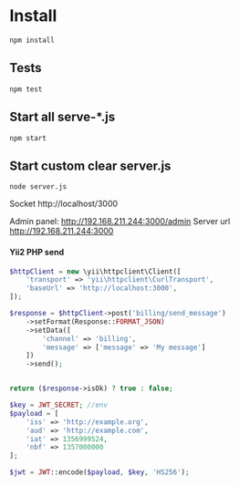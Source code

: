 # Install
``npm install``


## Tests
``npm test``

## Start all serve-*.js
``npm start``


## Start custom clear server.js
``node server.js``

Socket http://localhost/3000

Admin panel: http://192.168.211.244:3000/admin
Server url http://192.168.211.244:3000


#### Yii2 PHP send
```php
$httpClient = new \yii\httpclient\Client([
    'transport' => 'yii\httpclient\CurlTransport',
    'baseUrl' => 'http://localhost:3000',
]);

$response = $httpClient->post('billing/send_message')
    ->setFormat(Response::FORMAT_JSON)
    ->setData([
        'channel' => 'billing',
        'message' => ['message' => 'My message']
    ])
    ->send();


return ($response->isOk) ? true : false;

```


```php
$key = JWT_SECRET; //env
$payload = [
    'iss' => 'http://example.org',
    'aud' => 'http://example.com',
    'iat' => 1356999524,
    'nbf' => 1357000000
];

$jwt = JWT::encode($payload, $key, 'HS256');
```